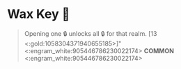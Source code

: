 # **Wax Key** 🔑 
> Opening one 🔒 unlocks all 🔒 for that realm. [13 <:gold:1058304371940655185>]"
<:engram_white:905446786230022174> __COMMON__ <:engram_white:905446786230022174>
